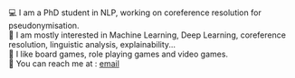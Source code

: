 

:computer:	 I am a PhD student in NLP, working on coreference resolution for pseudonymisation. \
:snake:	I am mostly interested in Machine Learning, Deep Learning, coreference resolution, linguistic analysis, explainability...  \
:game_die: I like board games, role playing games and video games. \
:email: You can reach me at : [email](mailto:maelle.brassier@gmail.com)


<!---
dieuhah/dieuhah is a ✨ special ✨ repository because its `README.md` (this file) appears on your GitHub profile.
You can click the Preview link to take a look at your changes.
--->
